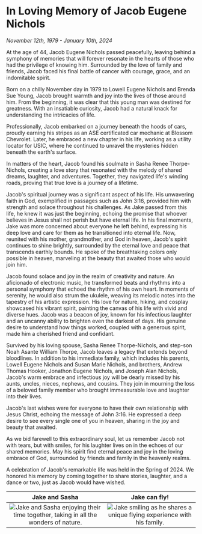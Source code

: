 # In Loving Memory of Jacob Eugene Nichols

*November 12th, 1979 - January 10th, 2024*

At the age of 44, Jacob Eugene Nichols passed peacefully, leaving behind a symphony of memories that will forever resonate in the hearts of those who had the privilege of knowing him. Surrounded by the love of family and friends, Jacob faced his final battle of cancer with courage, grace, and an indomitable spirit.

Born on a chilly November day in 1979 to Lowell Eugene Nichols and Brenda Sue Young, Jacob brought warmth and joy into the lives of those around him. From the beginning, it was clear that this young man was destined for greatness. With an insatiable curiosity, Jacob had a natural knack for understanding the intricacies of life.

Professionally, Jacob embarked on a journey beneath the hoods of cars, proudly earning his stripes as an ASE certificated car mechanic at Blossom Chevrolet. Later, he embraced a new chapter in his life, working as a utility locator for USIC, where he continued to unravel the mysteries hidden beneath the earth's surface.

In matters of the heart, Jacob found his soulmate in Sasha Renee Thorpe-Nichols, creating a love story that resonated with the melody of shared dreams, laughter, and adventures. Together, they navigated life's winding roads, proving that true love is a journey of a lifetime.

Jacob's spiritual journey was a significant aspect of his life. His unwavering faith in God, exemplified in passages such as John 3:16, provided him with strength and solace throughout his challenges. As Jake passed from this life, he knew it was just the beginning, echoing the promise that whoever believes in Jesus shall not perish but have eternal life. In his final moments, Jake was more concerned about everyone he left behind, expressing his deep love and care for them as he transitioned into eternal life. Now, reunited with his mother, grandmother, and God in heaven, Jacob's spirit continues to shine brightly, surrounded by the eternal love and peace that transcends earthly bounds. He spoke of the breathtaking colors only possible in heaven, marveling at the beauty that awaited those who would join him.

Jacob found solace and joy in the realm of creativity and nature. An aficionado of electronic music, he transformed beats and rhythms into a personal symphony that echoed the rhythm of his own heart. In moments of serenity, he would also strum the ukulele, weaving its melodic notes into the tapestry of his artistic expression. His love for nature, hiking, and cosplay showcased his vibrant spirit, painting the canvas of his life with vivid and diverse hues. Jacob was a beacon of joy, known for his infectious laughter and an uncanny ability to brighten even the darkest of days. His genuine desire to understand how things worked, coupled with a generous spirit, made him a cherished friend and confidant.

Survived by his loving spouse, Sasha Renee Thorpe-Nichols, and step-son Noah Asante William Thorpe, Jacob leaves a legacy that extends beyond bloodlines. In addition to his immediate family, which includes his parents, Lowell Eugene Nichols and Susan Marie Nichols, and brothers, Andrew Thomas Hooker, Jonathon Eugene Nichols, and Joseph Alan Nichols, Jacob's warm embrace and infectious joy will be dearly missed by his aunts, uncles, nieces, nephews, and cousins. They join in mourning the loss of a beloved family member who brought immeasurable love and laughter into their lives.

Jacob's last wishes were for everyone to have their own relationship with Jesus Christ, echoing the message of John 3:16. He expressed a deep desire to see every single one of you in heaven, sharing in the joy and beauty that awaited.

As we bid farewell to this extraordinary soul, let us remember Jacob not with tears, but with smiles, for his laughter lives on in the echoes of our shared memories. May his spirit find eternal peace and joy in the loving embrace of God, surrounded by friends and family in the heavenly realms.

A celebration of Jacob's remarkable life was held in the Spring of 2024. We honored his memory by coming together to share stories, laughter, and a dance or two, just as Jacob would have wished.

Jake and Sasha             |  Jake can fly!
:-------------------------:|:-------------------------:
![Jake and Sasha enjoying their time together, taking in all the wonders of nature.](assets/img/jake-and-sasha.jpg)  |  ![Jake smiling as he shares a unique flying experience with his family.](assets/img/jakey-fly.jpg)
